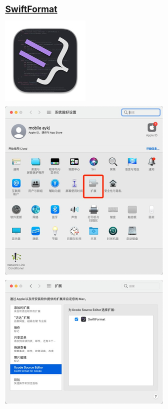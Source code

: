 # [SwiftFormat](https://github.com/nicklockwood/SwiftFormat)

![](meida_SwiftFormat/001.png)

![](meida_SwiftFormat/002.png)

![](meida_SwiftFormat/003.png)



